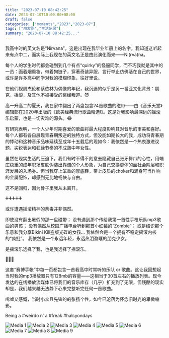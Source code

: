 ```yaml
---
title: "2023-07-10 08:42:25"
date: 2023-07-10T10:00:00+08:00
draft: false
categories: ["moments","2023","2023-07"]
tags: ["朋友圈","生活记录"]
summary: "2023-07-10 08:42:25..."
---
```


我高中时的英文名是“Nirvana”，这是出现在我毕业年册上的名字。我知道这听起来有点中二，而实际上我现在的英文名正是由此演化而来——Ni(rva)na。

每个人的学生时代都会碰到到几个有点“quirky”的怪逼同学，而不巧我就是其中的一员：画着烟熏妆，带着狗链子，穿著奇装异服，言行举止仿佛活在自己的世界，或许是许多高中同学对我的模糊印象，往好里说。

在他们视周杰伦和蔡依林为偶像的年纪，我沉迷的似乎是另一番亚文化背景：朋克，摇滚，及其他不被接受的离经叛道。😈

高一升高二的夏天，我在家中翻出了两盘包含24首歌曲的磁带——由《音乐天堂》编辑部在2020年出版的《欧美经典流行歌曲精选I》。这是对我影响最深远的摇滚乐启蒙，也是一切灾难的源头。😂 

有研究表明，一个人少年时期喜爱的歌曲将最大程度影响其对音乐的审美和喜好。每个人都有各自展现青春期叛逆的独特方式，但没能如期长大的我，成功将青春期的悸动和这种音乐品味延续至成年十五载后的现如今：我依然是一个热衷激进议题、尖锐表达和狂躁节奏的不成熟中年女性。

虽然在现实生活的压迫下，我们有时不得不刻意去隐藏自己张牙舞爪的心性，用端庄稳重的成年职场皮肤伪装出靠谱的个人形象，为自己交换更体的面社会阶层和职涯发展的入场券。但当我穿上笨重的厚底鞋，带上皮质的choker和满身叮当作响的金属配饰，却感到无比地畅快与自由。

这不是回归，因为骨子里我从未离开。

➕➕➕➕➕

或许遭遇摇滚精神的荼毒并非偶然。

即使没有翻出暑假的那一盘磁带；
没有遇到那个传给我第一首性手枪乐队mp3歌曲的男孩；
没有偶然从校园广播电台听到那首小红莓的“Zombie”；
或是结识那个乐意和我分享Bikini Kill盗版光碟的女孩…
我依然会是一个拥有不稳定摇滚内核的“疯批”。
我依然是一个永远年轻，永远热泪盈眶的朋克少女。

是摇滚乐选择了我，也是我选择了摇滚乐。

🎵🎵🎵

这套“赛博手帐”中每一页都包含一首我高中时常听的乐队 or 歌曲。这让我回想起当时我的mp3播放器只有128mb的容量——这相当于30首左右的播放列表。现今发达的在线播放流媒体已将我们的音乐库存（几乎）扩充到了无限，但残酷的现实却是，我们越来越无法静下心来完整听完任何一首歌曲。

唏嘘又感慨，当时小众且先锋的的张扬个性，如今已沦落为怀念旧时光的卑微缩影。

​Being a #weirdo n’ a #freak
​#halcyondays

![Media 1](/Moments/photos/2023-07-10/202307100842250.jpg)
![Media 2](/Moments/photos/2023-07-10/202307100842251.jpg)
![Media 3](/Moments/photos/2023-07-10/202307100842252.jpg)
![Media 4](/Moments/photos/2023-07-10/202307100842253.jpg)
![Media 5](/Moments/photos/2023-07-10/202307100842254.jpg)
![Media 6](/Moments/photos/2023-07-10/202307100842255.jpg)
![Media 7](/Moments/photos/2023-07-10/202307100842256.jpg)
![Media 8](/Moments/photos/2023-07-10/202307100842257.jpg)
![Media 9](/Moments/photos/2023-07-10/202307100842258.jpg)

